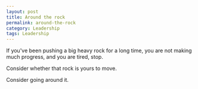 ```yaml
---
layout: post
title: Around the rock
permalink: around-the-rock
category: Leadership
tags: Leadership
---
```


If you've been pushing a big heavy rock for a long time, you are not making much progress, and you are tired, stop.

Consider whether that rock is yours to move.

Consider going around it.

